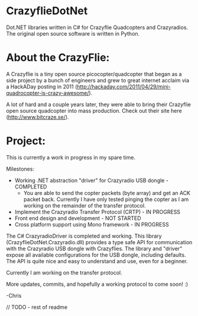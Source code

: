 CrazyflieDotNet
==============================
Dot.NET libraries written in C# for Crazyflie Quadcopters and Crazyradios.
The original open source software is written in Python.



About the CrazyFlie:
==============================
A Crazyflie is a tiny open source picocopter/quadcopter that began as a side project by a bunch of engineers and grew to great internet acclaim via a HackADay posting in 2011 (http://hackaday.com/2011/04/29/mini-quadrocopter-is-crazy-awesome/).

A lot of hard and a couple years later, they were able to bring their Crazyflie open source quadcopter into mass production. Check out their site here (http://www.bitcraze.se/).



Project:
==============================
This is currently a work in progress in my spare time.

Milestones:
- Working .NET abstraction "driver" for Crazyradio USB dongle - COMPLETED
  - You are able to send the copter packets (byte array) and get an ACK packet back.
  Currently I have only tested pinging the copter as I am working on the remainder of the transfer protocol. 
- Implement the Crazyradio Transfer Protocol (CRTP) - IN PROGRESS
- Front end design and development - NOT STARTED
- Cross platform support using Mono framework - IN PROGRESS

The C# CrazyradioDriver is completed and working. This library (CrazyflieDotNet.Crazyradio.dll) provides a type safe API for communication with the Crazyradio USB dongle with Crazyflies. The library and "driver" expose all available configurations for the USB dongle, including defaults. The API is quite nice and easy to understand and use, even for a beginner.

Currently I am working on the transfer protocol.

More updates, commits, and hopefully a working protocol to come soon! :)

-Chris

// TODO - rest of readme
